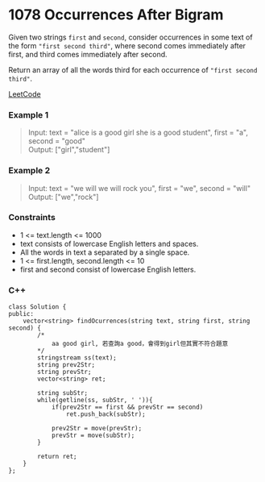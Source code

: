 # 1078  Occurrences After Bigram

Given two strings `first` and `second`, consider occurrences in some text of the form `"first second third"`, where second comes immediately after first, and third comes immediately after second.

Return an array of all the words third for each occurrence of `"first second third"`.


[LeetCode](https://leetcode.cn/problems/occurrences-after-bigram/)

### Example 1

>Input: text = "alice is a good girl she is a good student", first = "a", second = "good"  
Output: ["girl","student"]  

### Example 2

>Input: text = "we will we will rock you", first = "we", second = "will"  
Output: ["we","rock"]  
  

### Constraints

* 1 <= text.length <= 1000
* text consists of lowercase English letters and spaces.
* All the words in text a separated by a single space.
* 1 <= first.length, second.length <= 10
* first and second consist of lowercase English letters.

### C++ 

```
class Solution {
public:
    vector<string> findOcurrences(string text, string first, string second) {
        /*
            aa good girl, 若查詢a good，會得到girl但其實不符合題意
        */
        stringstream ss(text);
        string prev2Str;
        string prevStr;
        vector<string> ret;

        string subStr;
        while(getline(ss, subStr, ' ')){
            if(prev2Str == first && prevStr == second)
                ret.push_back(subStr);
            
            prev2Str = move(prevStr);
            prevStr = move(subStr);
        }

        return ret;
    }
};
```